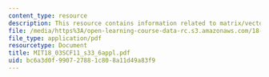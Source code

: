 ```yaml
---
content_type: resource
description: This resource contains information related to matrix/vector applet.
file: /media/https%3A/open-learning-course-data-rc.s3.amazonaws.com/18-03sc-differential-equations-fall-2011/bc6a3d0f990727881c808a11d49a83f9_MIT18_03SCF11_s33_6appl.pdf
file_type: application/pdf
resourcetype: Document
title: MIT18_03SCF11_s33_6appl.pdf
uid: bc6a3d0f-9907-2788-1c80-8a11d49a83f9
---
```

